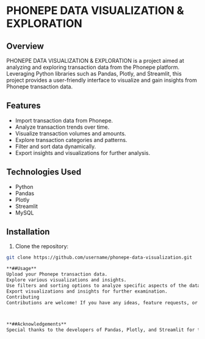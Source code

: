 # PHONEPE DATA VISUALIZATION & EXPLORATION

## Overview

PHONEPE DATA VISUALIZATION & EXPLORATION is a project aimed at analyzing and exploring transaction data from the Phonepe platform. Leveraging Python libraries such as Pandas, Plotly, and Streamlit, this project provides a user-friendly interface to visualize and gain insights from Phonepe transaction data.

## Features

- Import transaction data from Phonepe.
- Analyze transaction trends over time.
- Visualize transaction volumes and amounts.
- Explore transaction categories and patterns.
- Filter and sort data dynamically.
- Export insights and visualizations for further analysis.

## Technologies Used

- Python
- Pandas
- Plotly
- Streamlit
- MySQL

## Installation

1. Clone the repository:

```bash
git clone https://github.com/username/phonepe-data-visualization.git

**##Usage**
Upload your Phonepe transaction data.
Explore various visualizations and insights.
Use filters and sorting options to analyze specific aspects of the data.
Export visualizations and insights for further examination.
Contributing
Contributions are welcome! If you have any ideas, feature requests, or bug reports, please open an issue or submit a pull request.



**##Acknowledgements**
Special thanks to the developers of Pandas, Plotly, and Streamlit for their excellent libraries and the open-source community for their contributions. This project was inspired by the need for a comprehensive tool to explore and visualize Phonepe transaction data.
